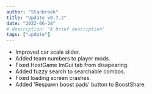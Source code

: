 ```yaml
---
author: "Stanbroek"
title: "Update v0.7.2"
date: "2022-06-28"
# description: "A brief description"
tags: ["update"]
---
```


- Improved car scale slider.
- Added team numbers to player mods.
- Fixed HostGame ImGui tab from disapearing.
- Added fuzzy search to searchable combos.
- Fixed loading screen crashes.
- Added 'Respawn boost pads' button to BoostShare.
